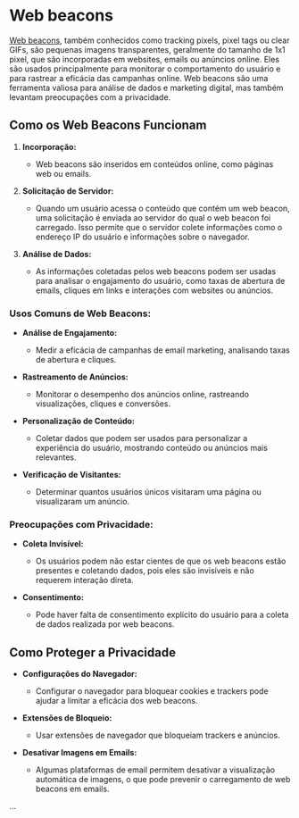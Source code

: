 # Web beacons

[Web beacons](https://en.wikipedia.org/wiki/Web_beacon), também conhecidos como tracking pixels, pixel tags ou clear GIFs, são pequenas imagens transparentes, geralmente do tamanho de 1x1 pixel, que são incorporadas em websites, emails ou anúncios online. Eles são usados principalmente para monitorar o comportamento do usuário e para rastrear a eficácia das campanhas online. Web beacons são uma ferramenta valiosa para análise de dados e marketing digital, mas também levantam preocupações com a privacidade.

## Como os Web Beacons Funcionam

1. **Incorporação:**
   - Web beacons são inseridos em conteúdos online, como páginas web ou emails.

2. **Solicitação de Servidor:**
   - Quando um usuário acessa o conteúdo que contém um web beacon, uma solicitação é enviada ao servidor do qual o web beacon foi carregado. Isso permite que o servidor colete informações como o endereço IP do usuário e informações sobre o navegador.

3. **Análise de Dados:**
   - As informações coletadas pelos web beacons podem ser usadas para analisar o engajamento do usuário, como taxas de abertura de emails, cliques em links e interações com websites ou anúncios.

### Usos Comuns de Web Beacons:

- **Análise de Engajamento:**
   - Medir a eficácia de campanhas de email marketing, analisando taxas de abertura e cliques.

- **Rastreamento de Anúncios:**
   - Monitorar o desempenho dos anúncios online, rastreando visualizações, cliques e conversões.

- **Personalização de Conteúdo:**
   - Coletar dados que podem ser usados para personalizar a experiência do usuário, mostrando conteúdo ou anúncios mais relevantes.

- **Verificação de Visitantes:**
   - Determinar quantos usuários únicos visitaram uma página ou visualizaram um anúncio.

### Preocupações com Privacidade:

- **Coleta Invisível:**
   - Os usuários podem não estar cientes de que os web beacons estão presentes e coletando dados, pois eles são invisíveis e não requerem interação direta.

- **Consentimento:**
   - Pode haver falta de consentimento explícito do usuário para a coleta de dados realizada por web beacons.

## Como Proteger a Privacidade

- **Configurações do Navegador:**
   - Configurar o navegador para bloquear cookies e trackers pode ajudar a limitar a eficácia dos web beacons.

- **Extensões de Bloqueio:**
   - Usar extensões de navegador que bloqueiam trackers e anúncios.

- **Desativar Imagens em Emails:**
   - Algumas plataformas de email permitem desativar a visualização automática de imagens, o que pode prevenir o carregamento de web beacons em emails.

...
